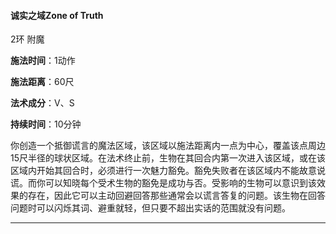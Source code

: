

#### 诚实之域Zone of Truth 

2环  附魔

**施法时间**：1动作

**施法距离**：60尺

**法术成分**：V、S

**持续时间**：10分钟

​    你创造一个抵御谎言的魔法区域，该区域以施法距离内一点为中心，覆盖该点周边15尺半径的球状区域。在法术终止前，生物在其回合内第一次进入该区域，或在该区域内开始其回合时，必须进行一次魅力豁免。豁免失败者在该区域内不能故意说谎。而你可以知晓每个受术生物的豁免是成功与否。
​     受影响的生物可以意识到该效果的存在，因此它可以主动回避回答那些通常会以谎言答复的问题。该生物在回答问题时可以闪烁其词、避重就轻，但只要不超出实话的范围就没有问题。

****